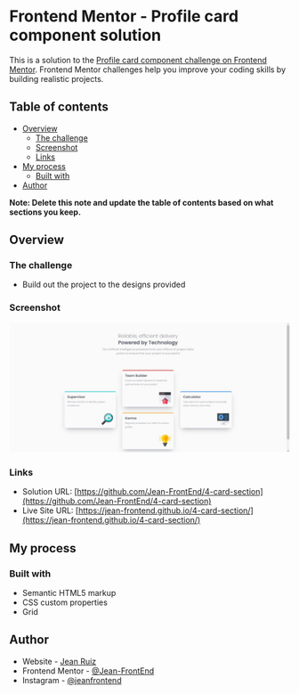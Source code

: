 # Frontend Mentor - Profile card component solution

This is a solution to the [Profile card component challenge on Frontend Mentor](https://www.frontendmentor.io/challenges/profile-card-component-cfArpWshJ). Frontend Mentor challenges help you improve your coding skills by building realistic projects.

## Table of contents

- [Overview](#overview)
  - [The challenge](#the-challenge)
  - [Screenshot](#screenshot)
  - [Links](#links)
- [My process](#my-process)
  - [Built with](#built-with)
- [Author](#author)

**Note: Delete this note and update the table of contents based on what sections you keep.**

## Overview

### The challenge

- Build out the project to the designs provided

### Screenshot

![](./images/screenshot.jpeg)

### Links

- Solution URL: [https://github.com/Jean-FrontEnd/4-card-section](https://github.com/Jean-FrontEnd/4-card-section)
- Live Site URL: [https://jean-frontend.github.io/4-card-section/](https://jean-frontend.github.io/4-card-section/)

## My process

### Built with

- Semantic HTML5 markup
- CSS custom properties
- Grid

## Author

- Website - [Jean Ruiz](https://github.com/Jean-FrontEnd)
- Frontend Mentor - [@Jean-FrontEnd](https://www.frontendmentor.io/profile/Jean-FrontEnd)
- Instagram - [@jeanfrontend](https://www.instagram.com/jeanfrontend/)
